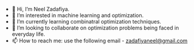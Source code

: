 - 👋 Hi, I’m Neel Zadafiya.
- 👀 I’m interested in machine learning and optimization.
- 🌱 I’m currently learning combinatral optimization techniques.
- 💞️ I’m looking to collaborate on optimization problems being faced in everyday life.
- 📫 How to reach me: use the following email - zadafiyaneel@gmail.com

<!---
neel145512/neel145512 is a ✨ special ✨ repository because its `README.md` (this file) appears on your GitHub profile.
You can click the Preview link to take a look at your changes.
--->
